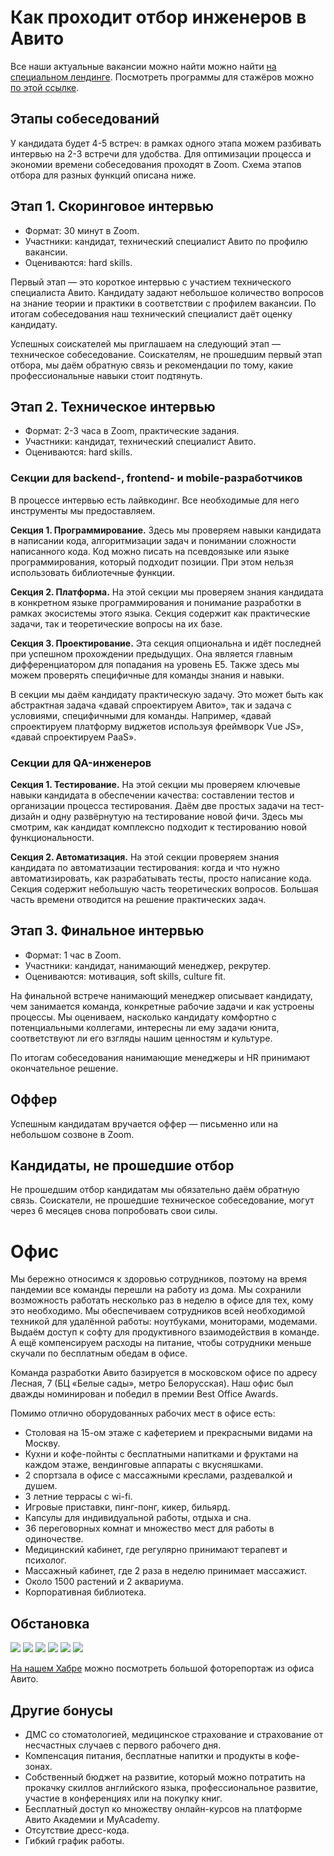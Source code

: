 # Как проходит отбор инженеров в Авито
Все наши актуальные вакансии можно найти можно найти [на специальном лендинге](https://www.avito.ru/company/job). Посмотреть программы для стажёров можно [по этой ссылке](https://start.avito.ru/?_ga=2.43235045.1977086247.1618215396-1564899807.1605617994).

## Этапы собеседований
У кандидата будет 4-5 встреч: в рамках одного этапа можем разбивать интервью на 2-3 встречи для удобства. Для оптимизации процесса и экономии времени собеседования проходят в Zoom. Схема этапов отбора для разных функций описана ниже. 

## Этап 1. Скоринговое интервью
- Формат: 30 минут в Zoom.
- Участники: кандидат, технический специалист Авито по профилю вакансии.
- Оцениваются: hard skills.

Первый этап — это короткое интервью с участием технического специалиста Авито. Кандидату задают небольшое количество вопросов на знание теории и практики в соответствии с профилем вакансии. По итогам собеседования наш технический специалист даёт оценку кандидату. 

Успешных соискателей мы приглашаем на следующий этап — техническое собеседование. Соискателям, не прошедшим первый этап отбора, мы даём обратную связь и рекомендации по тому, какие профессиональные навыки стоит подтянуть.

## Этап 2. Техническое интервью 
- Формат: 2-3 часа в Zoom, практические задания.
- Участники: кандидат, технический специалист Авито.
- Оцениваются: hard skills.

### Секции для backend-, frontend- и mobile-разработчиков
В процессе интервью есть лайвкодинг. Все необходимые для него инструменты мы предоставляем. 

**Секция 1. Программирование.** Здесь мы проверяем навыки кандидата в написании кода, алгоритмизации задач и понимании сложности написанного кода. Код можно писать на псевдоязыке или языке программирования, который подходит позиции. При этом нельзя использовать библиотечные функции.

**Секция 2. Платформа.** На этой секции мы проверяем знания кандидата в конкретном языке программирования и понимание разработки в рамках экосистемы этого языка. Секция содержит как практические задачи, так и теоретические вопросы на их базе.

**Секция 3. Проектирование.** Эта секция опциональна и идёт последней при успешном прохождении предыдущих. Она является главным дифференциатором для попадания на уровень E5. Также здесь мы можем проверять специфичные для команды знания и навыки.

В секции мы даём кандидату практическую задачу. Это может быть как абстрактная задача «давай спроектируем Авито», так и задача с условиями, специфичными для команды. Например, «давай спроектируем платформу виджетов используя фреймворк Vue JS», «давай спроектируем PaaS».

### Секции для QA-инженеров

**Секция 1. Тестирование.** На этой секции мы проверяем ключевые навыки кандидата в обеспечении качества: составлении тестов и организации процесса тестирования. 
Даём две простых задачи на тест-дизайн и одну развёрнутую на тестирование новой фичи. Здесь мы смотрим, как кандидат комплексно подходит к тестированию новой функциональности.

**Секция 2. Автоматизация.** На этой секции проверяем знания кандидата по автоматизации тестирования: когда и что нужно автоматизировать, как разрабатывать тесты, просто написание кода. Секция содержит небольшую часть теоретических вопросов. Большая часть времени отводится на решение практических задач.

## Этап 3. Финальное интервью

- Формат: 1 час в Zoom.
- Участники: кандидат, нанимающий менеджер, рекрутер.
- Оцениваются: мотивация, soft skills, culture fit.

На финальной встрече нанимающий менеджер описывает кандидату, чем занимается команда, конкретные рабочие задачи и как устроены процессы. Мы оцениваем, насколько кандидату комфортно с потенциальными коллегами, интересны ли ему задачи юнита, соответствуют ли его взгляды нашим ценностям и культуре. 

По итогам собеседования нанимающие менеджеры и HR принимают окончательное решение.

## Оффер
Успешным кандидатам вручается оффер — письменно или на небольшом созвоне в Zoom.


## Кандидаты, не прошедшие отбор
Не прошедшим отбор кандидатам мы обязательно даём обратную связь. Соискатели, не прошедшие техническое собеседование, могут через 6 месяцев снова попробовать свои силы.

# Офис
Мы бережно относимся к здоровью сотрудников, поэтому на время пандемии все команды перешли на работу из дома. Мы сохранили возможность работать несколько раз в неделю в офисе для тех, кому это необходимо. Мы обеспечиваем сотрудников всей необходимой техникой для удалённой работы: ноутбуками, мониторами, модемами. Выдаём доступ к софту для продуктивного взаимодействия в команде. А ещё компенсируем расходы на питание, чтобы сотрудники меньше скучали по бесплатным обедам в офисе.

Команда разработки Авито базируется в московском офисе по адресу Лесная, 7 (БЦ «Белые сады», метро Белорусская). Наш офис был дважды номинирован и победил в премии Best Office Awards.

Помимо отлично оборудованных рабочих мест в офисе есть:

- Столовая на 15-ом этаже с кафетерием и прекрасными видами на Москву.
- Кухни и кофе-пойнты с бесплатными напитками и фруктами на каждом этаже, вендинговые аппараты с вкусняшками.
- 2 спортзала в офисе с массажными креслами, раздевалкой и душем.
- 3 летние террасы с wi-fi.
- Игровые приставки, пинг-понг, кикер, бильярд.
- Капсулы для индивидуальной работы, отдыха и сна.
- 36 переговорных комнат и множество мест для работы в одиночестве.
- Медицинский кабинет, где регулярно принимают терапевт и психолог.
- Массажный кабинет, где 2 раза в неделю принимает массажист.
- Около 1500 растений и 2 аквариума.
- Корпоративная библиотека.

## Обстановка
<p align="center">

![](https://github.com/lapkoa/Images/blob/6df140573355a495736ff00c38153b8e55704eb4/Photo_002.jpg)
![](https://github.com/lapkoa/Images/blob/6df140573355a495736ff00c38153b8e55704eb4/Photo_246.jpg)
![](https://github.com/lapkoa/Images/blob/6df140573355a495736ff00c38153b8e55704eb4/Photo_391.jpg)
![](https://github.com/lapkoa/Images/blob/b0bf6e6802fa53936ec9dfba95a4ba99f14e4496/Photo_345.jpg)
![](https://github.com/lapkoa/Images/blob/3c12e9e02ef2d1ef875ffc14e2b771a053879fbd/Photo_349.jpg)
![](https://github.com/lapkoa/Images/blob/3c12e9e02ef2d1ef875ffc14e2b771a053879fbd/Photo_372.jpg)
</p>

[На нашем Хабре](https://habr.com/company/avito/blog/335896/) можно посмотреть большой фоторепортаж из офиса Авито. 

## Другие бонусы
- ДМС со стоматологией, медицинское страхование и страхование от несчастных случаев с первого рабочего дня.
- Компенсация питания, бесплатные напитки и продукты в кофе-зонах.
- Собственный бюджет на развитие, который можно потратить на прокачку скиллов английского языка, профессиональное развитие, участие в конференциях или на покупку книг.
- Бесплатный доступ ко множеству онлайн-курсов на платформе Авито Академии и MyAcademy.
- Отсутствие дресс-кода.
- Гибкий график работы. 
